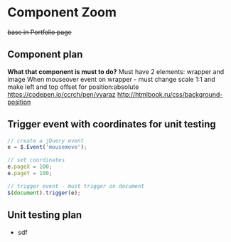 # Component Zoom
~~base in Portfolio page~~
## Component plan
**What that component is must to do?**
Must have 2 elements: wrapper and image
When mouseover event on wrapper - must change scale 1:1 and make left and top offset for position:absolute
<https://codepen.io/ccrch/pen/yyaraz>
<http://htmlbook.ru/css/background-position>

## Trigger event with coordinates for unit testing
```javascript
// create a jQuery event
e = $.Event('mousemove');

// set coordinates
e.pageX = 100;
e.pageY = 100;

// trigger event - must trigger on document
$(document).trigger(e);
```

## Unit testing plan
-   sdf
